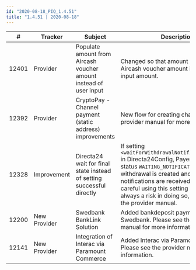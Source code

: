 ```yaml
--- 
id: "2020-08-18_PIQ_1.4.51"
title: "1.4.51 | 2020-08-18"
--- 
```



| #     | Tracker      | Subject                                                                 | Description                                                                                                                                                                                                                                                                                                                 |
|-------|--------------|-------------------------------------------------------------------------|-----------------------------------------------------------------------------------------------------------------------------------------------------------------------------------------------------------------------------------------------------------------------------------------------------------------------------|
| 12401 | Provider     | Populate amount from Aircash voucher amount instead   of user input     | Changed so that amount is taken   from Aircash voucher amount instead of user input amount.                                                                                                                                                                                                                                 |
| 12392 | Provider     | CryptoPay - Channel payment (static address)   improvements             | New flow for creating channels. See   the provider manual for more information.                                                                                                                                                                                                                                             |
| 12328 | Improvement  | Directa24 wait   for final state instead of setting successful directly | If   setting `<waitForWithdrawalNotification>true</>` in   Directa24Config, PayentIQ will set status `WAITING_NOTIFICATION` when the   withdrawal is created and update it when notifications are received. Be very   careful using this setting as there is always a risk in doing so, read more   in the provider manual. |
| 12200 | New Provider | Swedbank BankLink Solution                                              | Added bankdeposit payment method for   Swedbank. Please see the provider manual for more information.                                                                                                                                                                                                                       |
| 12141 | New Provider | Integration of Interac via Paramount Commerce                           | Added Interac via Paramount Commerce. Please see the provider manual for more information. |
